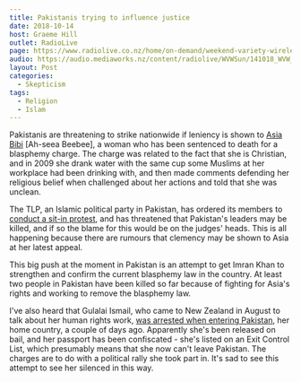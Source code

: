 ```yaml
---
title: Pakistanis trying to influence justice
date: 2018-10-14
host: Graeme Hill
outlet: RadioLive
page: https://www.radiolive.co.nz/home/on-demand/weekend-variety-wireless/2018/10/weekend-variety-wireless--in-case-you-missed-sunday0.html
audio: https://audio.mediaworks.nz/content/radiolive/WVWSun/141018_WVW_Skepticalthoughts.mp3
layout: Post
categories:
  - Skepticism
tags:
  - Religion
  - Islam
---
```


Pakistanis are threatening to strike nationwide if leniency is shown to [Asia Bibi]((https://en.wikipedia.org/wiki/Asia_Bibi_blasphemy_case)) [Ah-seea Beebee], a woman who has been sentenced to death for a blasphemy charge. The charge was related to the fact that she is Christian, and in 2009 she drank water with the same cup some Muslims at her workplace had been drinking with, and then made comments defending her religious belief when challenged about her actions and told that she was unclean.

<!-- more -->

The TLP, an Islamic political party in Pakistan, has ordered its members to [conduct a sit-in protest](https://www.dawn.com/news/1438699), and has threatened that Pakistan's leaders may be killed, and if so the blame for this would be on the judges' heads. This is all happening because there are rumours that clemency may be shown to Asia at her latest appeal.

This big push at the moment in Pakistan is an attempt to get Imran Khan to strengthen and confirm the current blasphemy law in the country. At least two people in Pakistan have been killed so far because of fighting for Asia's rights and working to remove the blasphemy law.

I've also heard that Gulalai Ismail, who came to New Zealand in August to talk about her human rights work, [was arrested when entering Pakistan]((https://www.dawn.com/news/1438540)), her home country, a couple of days ago. Apparently she's been released on bail, and her passport has been confiscated - she's listed on an Exit Control List, which presumably means that she now can't leave Pakistan. The charges are to do with a political rally she took part in. It's sad to see this attempt to see her silenced in this way.
